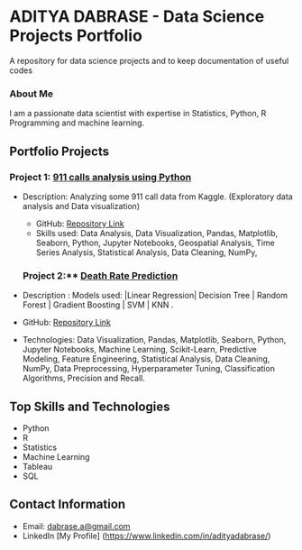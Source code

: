 # ADITYA DABRASE - Data Science Projects Portfolio 

A repository for data science projects and to keep documentation of useful codes

### About Me
I am a passionate data scientist with expertise in Statistics, Python, R Programming and machine learning.

## Portfolio Projects
### Project 1: [911 calls analysis using Python ](https://github.com/AdityaDabrase/Data-Science-Projects/blob/main/DS-ML/911%20calls%20analysis/911calls.ipynb)
- Description: Analyzing some 911 call data from Kaggle. (Exploratory data analysis and Data visualization)
  - GitHub: [Repository Link](https://github.com/AdityaDabrase/Data-Science-Projects/tree/main)
  - Skills used: Data Analysis, Data Visualization, Pandas, Matplotlib, Seaborn, Python, Jupyter Notebooks, Geospatial Analysis, Time Series Analysis, Statistical Analysis, Data Cleaning, NumPy,
  

  ### Project 2:** [Death Rate Prediction](https://github.com/AdityaDabrase/Data-Science-Projects/blob/main/DS-ML/Cancer_DeathRatePrediction.ipynb)
-  Description : Models used: |Linear Regression| Decision Tree | Random Forest | Gradient Boosting | SVM | KNN .
  - GitHub: [Repository Link](https://github.com/AdityaDabrase/Data-Science-Projects/tree/main/DS-ML)
  - Technologies:  Data Visualization, Pandas, Matplotlib, Seaborn, Python, Jupyter Notebooks, Machine Learning, Scikit-Learn, Predictive Modeling, Feature Engineering, Statistical Analysis, Data Cleaning, NumPy, Data Preprocessing, Hyperparameter Tuning, Classification Algorithms, Precision and Recall.

## Top Skills and Technologies
- Python
- R
- Statistics
- Machine Learning
- Tableau
- SQL

## Contact Information
- Email: dabrase.a@gmail.com
- LinkedIn [My Profile] (https://www.linkedin.com/in/adityadabrase/)
 
